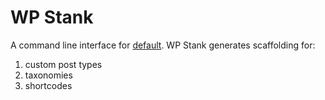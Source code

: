 # WP Stank

A command line interface for [default](https://github.com/luk3thomas/default). WP Stank generates scaffolding for:

1. custom post types
1. taxonomies
1. shortcodes
